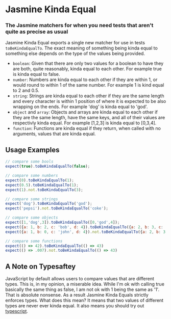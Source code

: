 # Jasmine Kinda Equal

### The Jasmine matchers for when you need tests that aren't quite as precise as usual

Jasmine Kinda Equal exports a single new matcher for use in tests `toBeKindaEqualTo`. The exact
meaning of something being kinda equal to something else depends on the type of the values being
provided.

- `boolean`: Given that there are only two values for a boolean to have they are both, quite reasonably,
kinda equal to each other. For example true is kinda equal to false.
- `number`: Numbers are kinda equal to each other if they are within 1, or would round to within 1 of the same number.
For example 1 is kind equal to 2 and 0.5.
- `string`: Strings are kinda equal to each other if they are the same length and every character is within 1 position
of where it is expected to be also wrapping on the ends. For example 'dog' is kinda equal to 'god'.
- `object` and `array`: Objects and arrays are kinda equal to each other if they are the same length, have the same keys,
and all of their values are respectivly kinda equal. For example [1,2,3] is kinda equal to [0,3,4].
- `function`: Functions are kinda equal if they return, when called with no arguments, values that are kinda equal.

## Usage Examples
``` js
// compare some bools
expect(true).toBeKindaEqualTo(false);

// compare some numbers
expect(0).toBeKindaEqualTo(1);
expect(0.5).toBeKindaEqualTo(1);
expect(1).not.toBeKindaEqualTo(3);

// compare some strings
expect('dog').toBeKindaEqualTo('god');
expect('pepsi').not.toBeKindaEqualTo('coke');

// compare some objects
expect([1,'dog',3]).toBeKindaEqualTo([0,'god',4]);
expect({a: 1, b: 2, c: 'bob', d: 4}).toBeKindaEqualTo({a: 2, b: 3, c: 'obo', d: 5});
expect({a: 1, b: 0, c: 'john', d: 4}).not.toBeKindaEqualTo({a: 2, b: 3, c: 'fred', d: 5});

// compare some functions
expect(() => 42).toBeKindaEqualTo(() => 43)
expect(() => .007).not.toBeKindaEqualTo(() => 43)
```

## A Note on Typesaftey
JavaScript by default allows users to compare values that are different types. This is, in my opinion, a miserable idea.
While I'm ok with calling true basically the same thing as false, I am not ok with 1 being the same as '1'. That is 
absolute nonsense. As a result Jasmine Kinda Equals strictly enforces types. What does this mean? It means that
two values of different types are never ever kinda equal. It also means you should try out [typescript](http://www.typescriptlang.org/).
